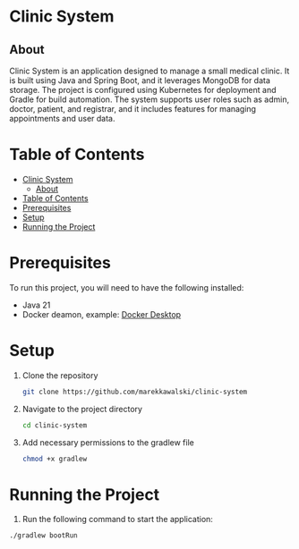# Clinic System

## About

Clinic System is an application designed to manage a small medical clinic. It is built using Java and Spring Boot, and
it leverages MongoDB for data storage. The project is configured using Kubernetes for deployment and Gradle for build
automation. The system supports user roles such as admin, doctor, patient, and registrar, and it includes features for
managing appointments and user data.

# Table of Contents

<!-- TOC -->

* [Clinic System](#clinic-system)
    * [About](#about)
* [Table of Contents](#table-of-contents)
* [Prerequisites](#prerequisites)
* [Setup](#setup)
* [Running the Project](#running-the-project)

<!-- TOC -->

# Prerequisites

To run this project, you will need to have the following installed:

- Java 21
- Docker deamon, example: [Docker Desktop](https://www.docker.com/products/docker-desktop)

# Setup

1. Clone the repository

    ```bash
    git clone https://github.com/marekkawalski/clinic-system
    ```

2. Navigate to the project directory

    ```bash
    cd clinic-system
    ```
3. Add necessary permissions to the gradlew file

    ```bash
    chmod +x gradlew
    ```

# Running the Project

1. Run the following command to start the application:

```bash
./gradlew bootRun
```